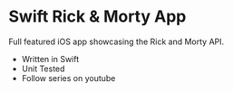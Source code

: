 # Swift Rick & Morty App

Full featured iOS app showcasing the Rick and Morty API.

- Written in Swift
- Unit Tested
- Follow series on youtube